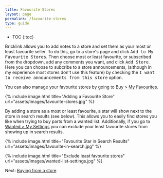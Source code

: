 ```yaml
---
title: Favourite Stores
layout: page
permalink: /favourite-stores
type: guide
---
```


* TOC
{:toc}

Bricklink allows you to add notes to a store and set them as your most or least favourite seller. To do this, go to a store's page and click <kbd>Add to My Favourite Stores</kbd>. Then choose most or least favourite, or subscribed from the dropdown, add any comments you want, and click <kbd>Add Store</kbd>. Here you can choose to subcribe to a store announcements, (although in my experience most stores don't use this feature) by checking the <kbd>I want to receive announcements from this store</kbd> option.

<div class="alert alert-warning"> 
You can also manage your favourite stores by going to <a class="alert-link" href="http://www.bricklink.com/pref_favorite.asp">Buy > My Favourites</a>.
</div>

{% include image.html
    title="Adding a Favourite Store"
    url="assets/images/favourite-stores.jpg"
%}

By adding a store as a most or least favourite, a star will show next to the store in search results (see below). This allows you to easily find stores you like when trying to buy parts from a wanted list. Additionally, if you go to [Wanted > My Settings](http://www.bricklink.com/wantedSettings.asp) you can exclude your least favourite stores from showing up in search results.

{% include image.html
    title="Favourite Star in Search Results"
    url="assets/images/favourite-in-search.jpg"
%}

{% include image.html
    title="Exclude least favourite stores"
    url="assets/images/wanted-list-settings.jpg"
%}

<span class="label label-next">Next:</span> [Buying from a store](/buying-parts-from-a-store)